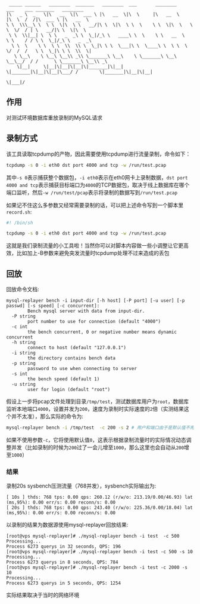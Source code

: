 ```
 _____ ______   ________  _______   ________  ___       ________      ___    ___ _______   ________     
|\   _ \  _   \|\   __  \|\  ___ \ |\   __  \|\  \     |\   __  \    |\  \  /  /|\  ___ \ |\   __  \    
\ \  \\\__\ \  \ \  \|\  \ \   __/|\ \  \|\  \ \  \    \ \  \|\  \   \ \  \/  / | \   __/|\ \  \|\  \   
 \ \  \\|__| \  \ \   _  _\ \  \_|/_\ \   ____\ \  \    \ \   __  \   \ \    / / \ \  \_|/_\ \   _  _\  
  \ \  \    \ \  \ \  \\  \\ \  \_|\ \ \  \___|\ \  \____\ \  \ \  \   \/  /  /   \ \  \_|\ \ \  \\  \| 
   \ \__\    \ \__\ \__\\ _\\ \_______\ \__\    \ \_______\ \__\ \__\__/  / /      \ \_______\ \__\\ _\ 
    \|__|     \|__|\|__|\|__|\|_______|\|__|     \|_______|\|__|\|__|\___/ /        \|_______|\|__|\|__|
                                                                    \|___|/                             
```
## 作用
对测试环境数据库重放录制的MySQL请求

## 录制方式
该工具读取tcpdump的产物，因此需要使用tcpdump进行流量录制，命令如下：
```sh
tcpdump -s 0 -i eth0 dst port 4000 and tcp -w /run/test.pcap
```
其中`-s 0`表示捕获整个数据包，`-i eth0`表示在eth0网卡上录制数据，`dst port 4000 and tcp`表示捕获目标端口为`4000`的TCP数据包，取决于线上数据库在哪个端口监听，然后`-w /run/test/pcap`表示将录制的数据写到`/run/test.pcap`

如果记不住这么多参数又经常需要录制的话，可以把上述命令写到一个脚本里`record.sh`:
```sh
#! /bin/sh

tcpdump -s 0 -i eth0 dst port 4000 and tcp -w /run/test.pcap
```
这就是我们录制流量的小工具啦！当然你可以对脚本内容做一些小调整让它更高效，比如加上-B参数来避免突发流量时tcpdump处理不过来造成的丢包

## 回放
回放命令文档:
```
mysql-replayer bench -i input-dir [-h host] [-P port] [-u user] [-p passwd] [-s speed] [-c concurrent]:
        Bench mysql server with data from input-dir.
  -P string
        port number to use for connection (default "4000")
  -c int
        the bench concurrent, 0 or negative number means dynamic concurrent
  -h string
        connect to host (default "127.0.0.1")
  -i string
        the directory contains bench data
  -p string
        password to use when connecting to server
  -s int
        the bench speed (default 1)
  -u string
        user for login (default "root")
```
假设上一步将pcap文件处理到目录`/tmp/test`，测试数据库用户为`root`，数据库监听本地端口`4000`，设置并发为`200`，速度为录制时实际速度的`2`倍（实测结果这个并不太准），那么实际的命令为:
```sh
mysql-replayer bench -i /tmp/test  -c 200 -s 2 # 用户和端口由于是默认值不用填
```
如果不使用参数`-c`，它将使用默认值`0`，这表示根据录制流量时的实际情况动态调整并发（比如录制的时候为`200`过了一会儿增至`1000`，那么这里也会自动从`200`增至`1000`）

### 结果
录制20s sysbench压测流量（768并发），sysbench实际输出为:
```
[ 10s ] thds: 768 tps: 0.00 qps: 260.12 (r/w/o: 213.19/0.00/46.93) lat (ms,95%): 0.00 err/s: 0.00 reconn/s: 0.00
[ 20s ] thds: 768 tps: 0.00 qps: 243.40 (r/w/o: 225.36/0.00/18.04) lat (ms,95%): 0.00 err/s: 0.00 reconn/s: 0.00
```
以录制的结果为数据源使用mysql-replayer回放结果:
```
[root@vps mysql-replayer]# ./mysql-replayer bench -i test  -c 500
Processing...
Process 6273 querys in 32 seconds, QPS: 196
[root@vps mysql-replayer]# ./mysql-replayer bench -i test -c 500 -s 10
Processing...
Process 6273 querys in 8 seconds, QPS: 784
[root@vps mysql-replayer]# ./mysql-replayer bench -i test -c 2000 -s 10
Processing...
Process 6273 querys in 5 seconds, QPS: 1254
```
实际结果取决于当时的网络环境